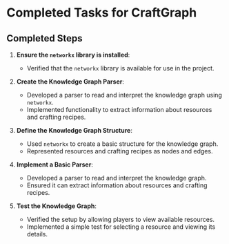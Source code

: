 # Completed Tasks for CraftGraph

## Completed Steps

1. **Ensure the `networkx` library is installed**:
   - Verified that the `networkx` library is available for use in the project.

2. **Create the Knowledge Graph Parser**:
   - Developed a parser to read and interpret the knowledge graph using `networkx`.
   - Implemented functionality to extract information about resources and crafting recipes.
3. **Define the Knowledge Graph Structure**:
   - Used `networkx` to create a basic structure for the knowledge graph.
   - Represented resources and crafting recipes as nodes and edges.

4. **Implement a Basic Parser**:
   - Developed a parser to read and interpret the knowledge graph.
   - Ensured it can extract information about resources and crafting recipes.

5. **Test the Knowledge Graph**:
   - Verified the setup by allowing players to view available resources.
   - Implemented a simple test for selecting a resource and viewing its details.
